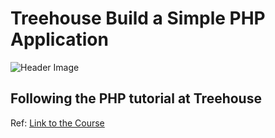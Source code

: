 # Treehouse Build a Simple PHP Application
![Header Image](http://sulcalibur.com/uploads/Screen-Shot-2014-11-23-23-48-23-yn/Screen-Shot-2014-11-23-23-48-23-gO.png)

## Following the PHP tutorial at Treehouse

Ref: [Link to the Course](http://teamtreehouse.com/library/build-a-simple-php-application)
